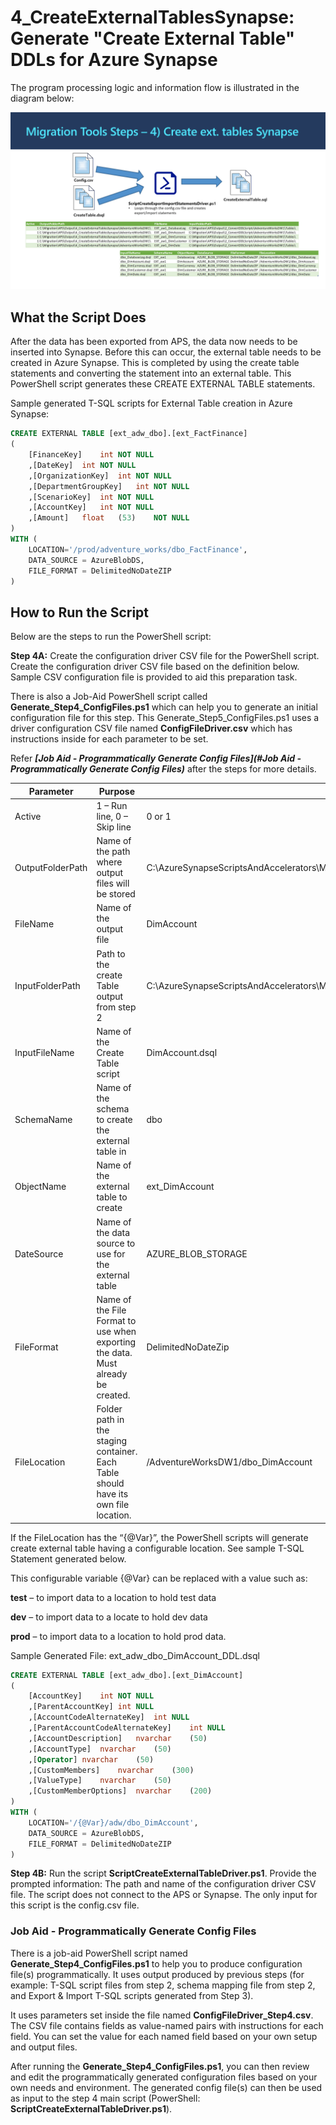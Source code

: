 
# **4_CreateExternalTablesSynapse:** Generate "Create External Table" DDLs for Azure Synapse

The program processing logic and information flow is illustrated in the diagram below: 

![Generate T-SQL Scripts for Azure SQLDW External Table Creation DDLs](../Images/4_CreateExternalTablesSynapse_v2.PNG)

## What the Script Does

After the data has been exported from APS, the data now needs to be inserted into Synapse.  Before this can occur, the external table needs to be created in Azure Synapse.  This is completed by using the create table statements and converting the statement into an external table. This PowerShell script generates these CREATE EXTERNAL TABLE statements. 


Sample generated T-SQL scripts for External Table creation in Azure Synapse:  

```sql
CREATE EXTERNAL TABLE [ext_adw_dbo].[ext_FactFinance]
(
	[FinanceKey]	int	NOT NULL 
	,[DateKey]	int	NOT NULL 
	,[OrganizationKey]	int	NOT NULL 
	,[DepartmentGroupKey]	int	NOT NULL 
	,[ScenarioKey]	int	NOT NULL 
	,[AccountKey]	int	NOT NULL 
	,[Amount]	float	(53)	NOT NULL 
)
WITH (  
	LOCATION='/prod/adventure_works/dbo_FactFinance',  
	DATA_SOURCE = AzureBlobDS,  
	FILE_FORMAT = DelimitedNoDateZIP
)
```



## **How to Run the Script** ##

Below are the steps to run the PowerShell script: 

**Step 4A:** Create the configuration driver CSV file for the PowerShell script. 
Create the configuration driver CSV file based on the definition below. Sample CSV configuration file is provided to aid this preparation task. 

There is also a Job-Aid PowerShell script called **Generate_Step4_ConfigFiles.ps1** which can help you to generate an initial configuration file for this step. This Generate_Step5_ConfigFiles.ps1 uses a driver configuration CSV file named **ConfigFileDriver.csv** which has instructions inside for each parameter to be set. 

Refer ***[Job Aid - Programmatically Generate Config Files](#Job Aid - Programmatically Generate Config Files)*** after the steps for more details.


| **Parameter**    | **Purpose**                                                  | **Value (Sample)**                                           |
| ---------------- | ------------------------------------------------------------ | ------------------------------------------------------------ |
| Active           | 1 – Run line, 0 – Skip line                                  | 0 or 1                                                       |
| OutputFolderPath | Name of the path where output  files will be stored          | C:\AzureSynapseScriptsAndAccelerators\Migration\APS\Output\4_CreateExternalTablesSynapse\AdventureWorksDW1\ |
| FileName         | Name of the output file                                      | DimAccount                                                   |
| InputFolderPath  | Path to the create Table output  from step 2                 | C:\AzureSynapseScriptsAndAccelerators\Migration\APS\Output\2_ConvertDDLScripts\AdventureWorksDW1\Tables\ |
| InputFileName    | Name of the Create Table script                              | DimAccount.dsql                                              |
| SchemaName       | Name of the schema to create the  external table in          | dbo                                                          |
| ObjectName       | Name of the external table to  create                        | ext_DimAccount                                               |
| DateSource       | Name of the data source to use  for the external table       | AZURE_BLOB_STORAGE                                           |
| FileFormat       | Name of the File Format to use  when exporting the data. Must already be created. | DelimitedNoDateZip                                           |
| FileLocation     | Folder path in the staging  container. Each Table should have its  own file location. | /AdventureWorksDW1/dbo_DimAccount                            |


If the FileLocation has the “{@Var}”, the PowerShell scripts will generate create external table having a configurable location. See sample T-SQL Statement generated below. 

This configurable variable {@Var} can be replaced with a value such as: 

**test** – to import data to a location to hold test data

**dev** – to import data to a locate to hold dev data

**prod** – to import data to a location to hold prod data. 

Sample Generated File: ext_adw_dbo_DimAccount_DDL.dsql 

```sql
CREATE EXTERNAL TABLE [ext_adw_dbo].[ext_DimAccount]
(
	[AccountKey]	int	NOT NULL 
	,[ParentAccountKey]	int	NULL 
	,[AccountCodeAlternateKey]	int	NULL 
	,[ParentAccountCodeAlternateKey]	int NULL 
	,[AccountDescription]	nvarchar	(50)	
	,[AccountType]	nvarchar	(50)
    ,[Operator]	nvarchar	(50)
	,[CustomMembers]	nvarchar	(300)		
    ,[ValueType]	nvarchar	(50)
	,[CustomMemberOptions]	nvarchar	(200)	
)
WITH (  
	LOCATION='/{@Var}/adw/dbo_DimAccount',  
	DATA_SOURCE = AzureBlobDS,  
	FILE_FORMAT = DelimitedNoDateZIP
)
```

**Step 4B:** Run the script **ScriptCreateExternalTableDriver.ps1**. Provide the prompted information: The path and name of the configuration driver CSV file. The script does not connect to the APS or Synapse. The only input for this script is the config.csv file. 



### **Job Aid** - Programmatically Generate Config Files

There is a job-aid PowerShell script named **Generate_Step4_ConfigFiles.ps1** to help you to produce configuration file(s) programmatically. It uses output produced by previous steps (for example: T-SQL script files from step 2, schema mapping file from step 2, and Export & Import T-SQL scripts generated from Step 3). 

It uses parameters set inside the file named **ConfigFileDriver_Step4.csv**. The CSV file contains fields as value-named pairs with instructions for each field. You can set the value for each named field based on your own setup and output files. 

After running the **Generate_Step4_ConfigFiles.ps1**, you can then review and edit the programmatically generated configuration files based on your own needs and environment. The generated config file(s) can then be used as input to the step 4 main script (PowerShell: **ScriptCreateExternalTableDriver.ps1**).
